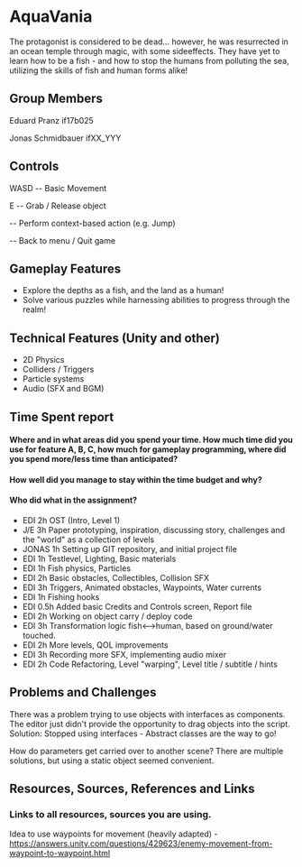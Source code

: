 # AquaVania
The protagonist is considered to be dead... however, he was resurrected
in an ocean temple through magic, with some sideeffects.
They have yet to learn how to be a fish - and how to stop the humans from
polluting the sea, utilizing the skills of fish and human forms alike!

## Group Members
Eduard Pranz		if17b025


Jonas Schmidbauer	ifXX_YYY

## Controls
WASD --	Basic Movement

E -- Grab / Release object


<SPACE>	-- Perform context-based action (e.g. Jump)
  
  
<ESC> --	Back to menu / Quit game

## Gameplay Features
- Explore the depths as a fish, and the land as a human!
- Solve various puzzles while harnessing abilities to progress through the realm!

## Technical Features (Unity and other)
- 2D Physics
- Colliders / Triggers
- Particle systems
- Audio (SFX and BGM)

## Time Spent report
#### Where and in what areas did you spend your time. How much time did you use for feature A, B, C, how much for gameplay programming, where did you spend more/less time than anticipated?
#### How well did you manage to stay within the time budget and why?
#### Who did what in the assignment?

- EDI		2h		OST (Intro, Level 1)
- J/E		3h		Paper prototyping, inspiration, discussing story, challenges and the "world" as a collection of levels
- JONAS	1h		Setting up GIT repository, and initial project file
- EDI		1h		Testlevel, Lighting, Basic materials
- EDI		1h		Fish physics, Particles
- EDI		2h		Basic obstacles, Collectibles, Collision SFX
- EDI		3h		Triggers, Animated obstacles, Waypoints, Water currents
- EDI		1h		Fishing hooks
- EDI		0.5h	Added basic Credits and Controls screen, Report file
- EDI   2h    Working on object carry / deploy code
- EDI   3h    Transformation logic fish<-->human, based on ground/water touched.
- EDI   2h    More levels, QOL improvements
- EDI   3h    Recording more SFX, implementing audio mixer
- EDI   2h    Code Refactoring, Level "warping", Level title / subtitle / hints


## Problems and Challenges
There was a problem trying to use objects with interfaces as components.
The editor just didn't provide the opportunity to drag objects into the script.
Solution: Stopped using interfaces - Abstract classes are the way to go!



How do parameters get carried over to another scene?
There are multiple solutions, but using a static object seemed convenient.

## Resources, Sources, References and Links
### Links to all resources, sources you are using. 

Idea to use waypoints for movement (heavily adapted) - https://answers.unity.com/questions/429623/enemy-movement-from-waypoint-to-waypoint.html
